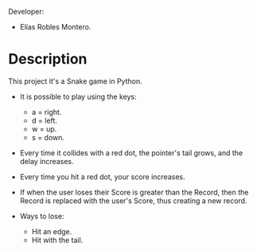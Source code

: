 Developer:

- Elías Robles Montero.

# Description
This project it's a Snake game in Python.

- It is possible to play using the keys:
    - a = right.
    - d = left.
    - w = up.
    - s = down.
    
- Every time it collides with a red dot, the pointer's tail grows, and the delay increases.

- Every time you hit a red dot, your score increases.

- If when the user loses their Score is greater than the Record, then the Record is replaced with the user's Score, thus creating a new record.

- Ways to lose:
    - Hit an edge.
    - Hit with the tail.

